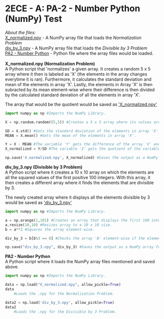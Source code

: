 # 2ECE - A: PA-2 - Number Python (NumPy) Test

<i>About the files:</i><br>
<u>X_normalized.npy</u> - A NumPy array file that loads the <i>Normalization Problem</i><br>
<u>div_by_3.npy</u> - A NumPy array file that loads the <i>Divisible by 3 Problem</i><br>
<u>PA2 - Number Python</u> - Python file where the array files would be loaded.
<br>
<br>
<b>X_normalized.npy (Normalization Problem)</b><br>
A Python script that 'normalizes' a given array. It creates a random 5 x 5 array where it then is labeled as 'X' (the elements in the array changes everytime it is ran). Furthermore, it calculates the standard deviation and mean of the elements in array 'X'. Lastly, the elements in Array 'X' is then subracted by its mean element-wise where their difference is then divided by the calculated standard deviation of all the elements in array 'X'.

The array that would be the quotient would be saved as <u>'X_normalized.npy'</u>

```python
import numpy as np #Imports the NumPy Library.

X = np.random.random((5,5)) #Creates a 5 x 5 array where its values are random.

SD = X.std() #Gets the standard deviation of the elements in array 'X'
MEAN = X.mean() #Gets the mean of the elements in array 'X'.

Y = X - MEAN #The variable 'Y' gets the difference of the array 'X' and the mean.
X_normalized = Y/SD #The variable 'Z' gets the quotient of the variable 'Y' and the standard deviation.

np.save('X.normalized.npy', X_normalized) #Saves the output as a NumPy array for loading.
```

<b>div_by_3.npy (Divisible by 3 Problem)</b><br>
A Python script where it creates a 10 x 10 array on which the elements are all the squared values of the first positive 100 integers. With this array, it then creates a different array where it finds the elements that are divisible by 3. 

The newly created array where it displays all the elements divisible by 3 would be saved as <u>'div_by_3.npy'</u>

```python
import numpy as np #Imports the NumPy Library.

a = np.arange(1,101) #Creates an array that displays the first 100 integers.
a.resize(10,10) #Resizes array to a 10 x 10 size.
b = a**2 #Squares the array element-wise.

div_by_3 = b[b%3 == 0] #Checks the array 'B' element-wise if the element is divisible by 3 using a modulus operator.

np.save("div_by_3.npy", div_by_3) #Saves the output as a NumPy array for loading.
```

<b>PA2 - Number Python</b><br>
A Python script where it loads the NumPy array files mentioned and saved above. 

```python
import numpy as np #Imports the NumPy Library.

data = np.load("X_normalized.npy", allow_pickle=True)
data
    #Loads the .npy for the Normalization Problem.

data2 = np.load('div_by_3.npy', allow_pickle=True)
data2 
    #Loads the .npy for the Divisible by 3 Problem.
```

